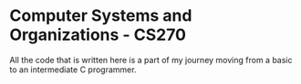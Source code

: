 # Computer Systems and Organizations - CS270

All the code that is written here is a part of my journey moving from a basic to an intermediate C programmer.

